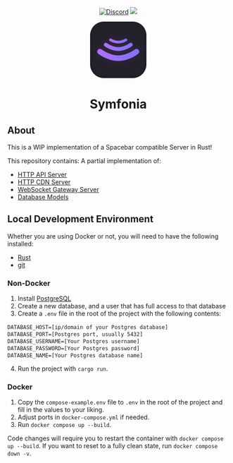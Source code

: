 <div align="center">

[![Discord]][Discord-invite]
<img src="https://img.shields.io/static/v1?label=Status&message=Early%20Development&color=blue">  
</div>

<p align="center">
  
  <img width="128" src="https://github.com/polyphony-chat/branding/blob/main/logos/polyphony-symfonia-transparent-8bit.png?raw=true" alt="The Symfonia logo. a dark, square background with rounded edges. on this background, there are four vertically stacked, purple lines. The lines are all vaguely u-shaped and resemble sound waves being emitted into one direction, with the lower lines being thicker and wider than the upper lines." />
  <h1 align="center">Symfonia</h1>
</p>

## About

This is a WIP implementation of a Spacebar compatible Server in Rust!

This repository contains:
A partial implementation of:

- [HTTP API Server](/src/api)
- [HTTP CDN Server](/src/cdn)
- [WebSocket Gateway Server](/src/gateway)
- [Database Models](/src/database)

## Local Development Environment

Whether you are using Docker or not, you will need to have the following installed:

- [Rust](https://www.rust-lang.org/tools/install)
- [git](https://git-scm.com/downloads)

### Non-Docker

1. Install [PostgreSQL](https://www.postgresql.org/download/)
2. Create a new database, and a user that has full access to that database
3. Create a `.env` file in the root of the project with the following contents:

```env
DATABASE_HOST=[ip/domain of your Postgres database]
DATABASE_PORT=[Postgres port, usually 5432]
DATABASE_USERNAME=[Your Postgres username]
DATABASE_PASSWORD=[Your Postgres password]
DATABASE_NAME=[Your Postgres database name]
```

4. Run the project with `cargo run`.

### Docker

1. Copy the `compose-example.env` file to `.env` in the root of the project and fill in the values
   to your liking.
2. Adjust ports in `docker-compose.yml` if needed.
3. Run `docker compose up --build`.

Code changes will require you to restart the container with `docker compose up --build`. If you want
to reset to a fully clean state, run `docker compose down -v`.

[Discord]: https://dcbadge.vercel.app/api/server/m3FpcapGDD?style=flat
[Discord-invite]: https://discord.com/invite/m3FpcapGDD
[build-shield]: https://img.shields.io/github/actions/workflow/status/polyphony-chat/symfonia/rust.yml?style=flat
[build-url]: https://github.com/polyphony-chat/symfonia/blob/main/.github/workflows/rust.yml
